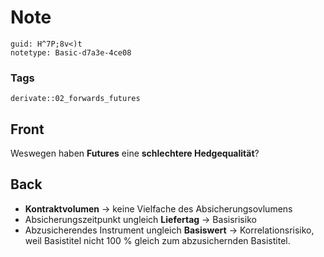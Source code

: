# Note
```
guid: H^7P;8v<)t
notetype: Basic-d7a3e-4ce08
```

### Tags
```
derivate::02_forwards_futures
```

## Front
Weswegen haben <b>Futures</b> eine <b>schlechtere
Hedgequalität</b>?

## Back
<div>
  <div>
    <ul>
      <li><b>Kontraktvolumen</b> → keine Vielfache des
      Absicherungsovlumens
      <li>Absicherungszeitpunkt ungleich <b>Liefertag</b> →
      Basisrisiko
      <li>Abzusicherendes Instrument ungleich <b>Basiswert</b> →
      Korrelationsrisiko, weil Basistitel nicht 100 % gleich zum
      abzusichernden Basistitel.
    </ul>
  </div>
</div>
